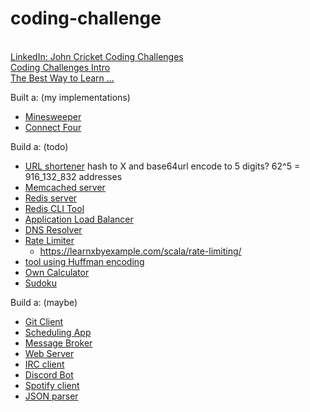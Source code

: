 # coding-challenge

<br/>[LinkedIn: John Cricket Coding Challenges](https://www.linkedin.com/company/codingchallenges/posts/?feedView=all)
<br/>[Coding Challenges Intro](https://codingchallenges.fyi/challenges/intro)
<br/>[The Best Way to Learn ...](https://www.linkedin.com/posts/johncrickett_the-best-way-to-learn-to-build-software-activity-7259843356074065920-GdYR)

Built a: (my implementations)
- [Minesweeper](./mine-sweeper/README.md)
- [Connect Four](./connect-four/README.md)

Build a: (todo)
- [URL shortener](https://codingchallenges.fyi/challenges/challenge-url-shortener/) hash to X and base64url encode to 5 digits? 62^5 = 916_132_832 addresses
- [Memcached server](https://codingchallenges.fyi/challenges/challenge-memcached/)
- [Redis server](https://codingchallenges.fyi/challenges/challenge-redis/)
- [Redis CLI Tool](https://codingchallenges.fyi/challenges/challenge-redis-cli)
- [Application Load Balancer](https://lnkd.in/eiBRVHNu)
- [DNS Resolver](https://codingchallenges.fyi/challenges/challenge-dns-resolver/)
- [Rate Limiter](https://codingchallenges.fyi/challenges/challenge-rate-limiter/)
  - https://learnxbyexample.com/scala/rate-limiting/
- [tool using Huffman encoding](https://codingchallenges.fyi/challenges/challenge-huffman/)
- [Own Calculator](https://codingchallenges.fyi/challenges/challenge-calculator/)
- [Sudoku](https://codingchallenges.fyi/challenges/challenge-sudoku)

Build a: (maybe)
- [Git Client](https://lnkd.in/eG6jYyRm)
- [Scheduling App](https://lnkd.in/eKDSRhdS)
- [Message Broker](https://lnkd.in/eaFGTxKT)
- [Web Server](https://lnkd.in/ezBDppnb)
- [IRC client](https://lnkd.in/eqWfX_JR)
- [Discord Bot](https://lnkd.in/emAymj8b)
- [Spotify client](https://lnkd.in/eGDB9zgN)
- [JSON parser](https://lnkd.in/ejWVe4H6)
